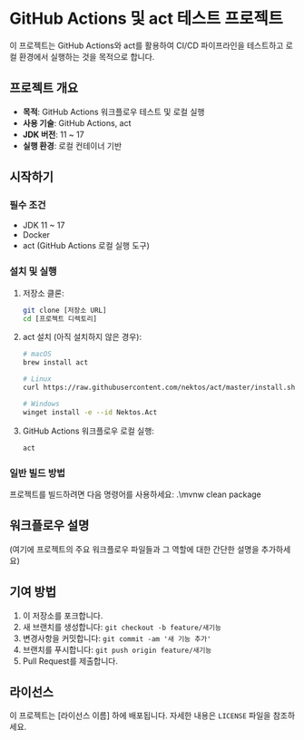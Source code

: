 # GitHub Actions 및 act 테스트 프로젝트

이 프로젝트는 GitHub Actions와 act를 활용하여 CI/CD 파이프라인을 테스트하고 로컬 환경에서 실행하는 것을 목적으로 합니다.

## 프로젝트 개요

- **목적**: GitHub Actions 워크플로우 테스트 및 로컬 실행
- **사용 기술**: GitHub Actions, act
- **JDK 버전**: 11 ~ 17
- **실행 환경**: 로컬 컨테이너 기반

## 시작하기

### 필수 조건

- JDK 11 ~ 17
- Docker
- act (GitHub Actions 로컬 실행 도구)

### 설치 및 실행

1. 저장소 클론:
   ```bash
   git clone [저장소 URL]
   cd [프로젝트 디렉토리]
   ```

2. act 설치 (아직 설치하지 않은 경우):
   ```bash
   # macOS
   brew install act

   # Linux
   curl https://raw.githubusercontent.com/nektos/act/master/install.sh | sudo bash

   # Windows
   winget install -e --id Nektos.Act
   ```

3. GitHub Actions 워크플로우 로컬 실행:
   ```bash
   act
   ```
### 일반 빌드 방법

프로젝트를 빌드하려면 다음 명령어를 사용하세요:
   .\mvnw clean package
## 워크플로우 설명

(여기에 프로젝트의 주요 워크플로우 파일들과 그 역할에 대한 간단한 설명을 추가하세요)

## 기여 방법

1. 이 저장소를 포크합니다.
2. 새 브랜치를 생성합니다: `git checkout -b feature/새기능`
3. 변경사항을 커밋합니다: `git commit -am '새 기능 추가'`
4. 브랜치를 푸시합니다: `git push origin feature/새기능`
5. Pull Request를 제출합니다.

## 라이선스

이 프로젝트는 [라이선스 이름] 하에 배포됩니다. 자세한 내용은 `LICENSE` 파일을 참조하세요.